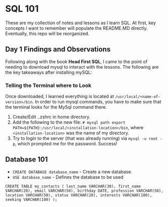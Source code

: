 # SQL 101
These are my collection of notes and lessons as I learn SQL. At first, key concepts I want to remember will populate the README.MD directly. Eventually, this repo will be reorganized.

## Day 1 Findings and Observations
Following along with the book **Head First SQL**, I came to the point of needing to download mysql to interact with the lessons. The following are the key takeaways after installing mySQL:

### Telling the Terminal where to Look
Once downloaded, I learned everything is located at `/usr/local/<name-of-version>/bin`. In order to run mysql commands, you have to make sure that the terminal looks for the MySql command there. 

1. Create/Edit ..zshrc in home directory.
2. Add the following to the new file:
`# mysql path
export PATH=${PATH}:/usr/local/<installation-location>/bin`, where `<installation-location>` was the name of my directory.
3. Try to login to the server (that was already running) via `mysql -u root -p`, which prompted me for the password. Success!

## Database 101
* `CREATE DATABASE database_name` - Create a new database.
* `USE database_name` - Defines the database to be used

`CREATE TABLE my_contacts
(
last_name VARCHAR(30),
first_name VARCHAR(20),
email VARCHAR(50),
birthday DATE,
profession VARCHAR(50),
location VARCHAR(50),
status VARCHAR(20),
interests VARCHAR(100),
seeking VARCHAR(100)
);`
